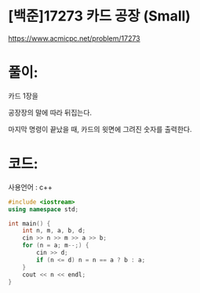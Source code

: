 # [백준]17273 카드 공장 (Small)


https://www.acmicpc.net/problem/17273

# 풀이:

카드 1장을



공장장의 말에 따라 뒤집는다.



마지막 명령이 끝났을 때, 카드의 윗면에 그려진 숫자를 출력한다.



# **코드:** 

사용언어 : c++

```c++
#include <iostream>
using namespace std;

int main() {
	int n, m, a, b, d;
	cin >> n >> m >> a >> b;
	for (n = a; m--;) {
		cin >> d;
		if (n <= d) n = n == a ? b : a;
	}
	cout << n << endl;
}
```
